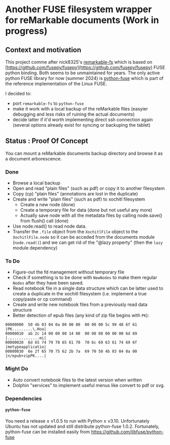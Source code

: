 # Another FUSE filesystem wrapper for reMarkable documents (Work in progress)

## Context and motivation

This project comme after nick8325's [remarkable-fs](https://github.com/nick8325/remarkable-fs) which is based on [https://github.com/fusepy/fusepy](https://github.com/fusepy/fusepy) FUSE python binding.
Both seems to be unmaintained for years. The only active python FUSE library for now (summer 2024) is [python-fuse](https://github.com/libfuse/python-fuse) which is part of the reference implementation of the Linux FUSE.

I decided to:

* port `remarkable-fs` to `python-fuse`
* make it work with a local backup of the reMarkable files (easyier debugging and less risks of ruining the actual documents)
* decide latter if it'd worth implementing direct ssh connection again (several options already exist for syncing or backuping the tablet)

## Status : Proof Of Concept

You can mount a reMarkable documents backup directory and browse it as a document arborescence.

### Done

* Browse a local backup
* Open and read "plain files" (such as pdf) or copy it to another filesystem
* Copy (cp) "plain files" (annotations are lost in the duplicate)
* Create and write "plain files" (such as pdf) to xochitl filesystem
	- Create a new node (done)
	- Create a temporary file for data (done but not useful any more)
	- Actually save node with all the metadata files by calling node.save() from flush() call (done)
* Use node.read() to read node data.
* Transfer the `.file` object from the `XochitlFile` object to the `XochitlFile.node` so it can be acceded from the documents module (`node.read()`) and we can get rid of the "@lazy property" (then the `lazy` module dependency)

### To Do

* Figure-out the fd management without temporary file
* Check if something is to be done with `NewNodes` to make them regular `Nodes` after they have been saved.
* Read notebook file in a single data structure which can be latter used to create a duplicate in the xochitl filesystem (i.e. implement a true copy/paste or cp command)
* Create and write new notebook files from a previously read data structure
* Better detection of epub files (any kind of zip file begins with `PK`):

~~~
00000000  50 4b 03 04 0a 00 00 00  00 00 00 5c 99 48 6f 61  |PK.........\.Hoa|
00000010  ab 2c 14 00 00 00 14 00  00 00 08 00 00 00 6d 69  |.,............mi|
00000020  6d 65 74 79 70 65 61 70  70 6c 69 63 61 74 69 6f  |metypeapplicatio|
00000030  6e 2f 65 70 75 62 2b 7a  69 70 50 4b 03 04 0a 00  |n/epub+zipPK....|
~~~


### Might Do
* Auto convert notebook files to the latest version when written
* Dolphin "services" to implement useful menus like convert to pdf or svg.

### Dependencies

#### `python-fuse`

You need a release ≥ v1.0.5 to run with Python ≥ v3.10.
Unfortunately Ubuntu has not updated and still distribute python-fuse 1.0.2.
Fortunately, python-fuse can be installed easily from https://github.com/libfuse/python-fuse


